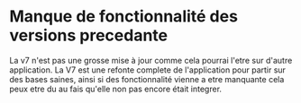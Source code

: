 # Manque de fonctionnalité des versions precedante

La v7 n'est pas une grosse mise à jour comme cela pourrai l'etre sur d'autre application. La V7 est une refonte complete de l'application pour partir sur des bases saines, ainsi si des fonctionnalité vienne a etre manquante cela peux etre du au fais qu'elle non pas encore était integrer.
